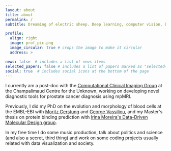 ```yaml
---
layout: about
title: about
permalink: /
subtitle: Dreaming of electric sheep. Deep learning, computer vision, biology.

profile:
  align: right
  image: prof_pic.png
  image_circular: true # crops the image to make it circular
  address: >

news: false  # includes a list of news items
selected_papers: false # includes a list of papers marked as "selected={true}"
social: true  # includes social icons at the bottom of the page
---
```


I currently am a post-doc with the [Computational Clinical Imaging Group](https://www.fchampalimaud.org/research/groups/papanikolaou) at the Champalimaud Centre for the Unknown, working on developing novel diagnostic tools for prostate cancer diagnosis using mpMRI. 

Previously, I did my PhD on the evolution and morphology of blood cells at the EMBL-EBI with [Moritz Gerstung](https://www.dkfz.de/en/kuenstliche-intelligenz-in-der-onkologie/index.php) and [George Vassiliou](https://www.stemcells.cam.ac.uk/people/pi/vassiliou), and my Master's thesis on protein binding prediction with [Irina Moreira's Data-Driven Molecular Design group](http://www.moreiralab.com).

In my free time I do some music production, talk about politics and science (and also a secret, third thing) and work on some coding projects usually related with data visualization and society.